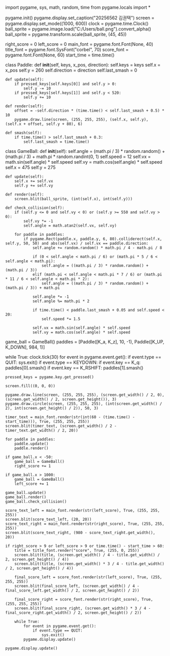 import pygame, sys, math, random, time
from pygame.locals import *

pygame.init()
pygame.display.set_caption("20256562 김권택")
screen = pygame.display.set_mode((1000, 600))
clock = pygame.time.Clock()
ball_sprite = pygame.image.load("C:/Users/ball.png").convert_alpha()
ball_sprite = pygame.transform.scale(ball_sprite, (45, 45))

right_score = 0
left_score = 0
main_font = pygame.font.Font(None, 40)
title_font = pygame.font.SysFont("corbel", 70)
score_font = pygame.font.Font(None, 60)
start_time = time.time()

class Paddle:
    def __init__(self, keys, x_pos, direction):
        self.keys = keys
        self.x = x_pos
        self.y = 260
        self.direction = direction
        self.last_smash = 0

    def update(self):
        if pressed_keys[self.keys[0]] and self.y > 0:
            self.y -= 10
        if pressed_keys[self.keys[1]] and self.y < 520:
            self.y += 10

    def render(self):
        offset = -self.direction * (time.time() < self.last_smash + 0.5) * 10
        pygame.draw.line(screen, (255, 255, 255), (self.x, self.y), (self.x + offset, self.y + 80), 6)

    def smash(self):
        if time.time() > self.last_smash + 0.3:
            self.last_smash = time.time()

class GameBall:
    def __init__(self):
        self.angle = (math.pi / 3) * random.random() + (math.pi / 3) + math.pi * random.randint(0, 1)
        self.speed = 12
        self.vx = math.sin(self.angle) * self.speed
        self.vy = math.cos(self.angle) * self.speed
        self.x = 475
        self.y = 275

    def update(self):
        self.x += self.vx
        self.y += self.vy

    def render(self):
        screen.blit(ball_sprite, (int(self.x), int(self.y)))

    def check_collision(self):
        if (self.y <= 0 and self.vy < 0) or (self.y >= 550 and self.vy > 0):
            self.vy *= -1
            self.angle = math.atan2(self.vx, self.vy)

        for paddle in paddles:
            if pygame.Rect(paddle.x, paddle.y, 6, 80).colliderect(self.x, self.y, 50, 50) and abs(self.vx) / self.vx == paddle.direction:
                self.angle += random.random() * math.pi / 4 - math.pi / 8

                if (0 < self.angle < math.pi / 6) or (math.pi * 5 / 6 < self.angle < math.pi):
                    self.angle = ((math.pi / 3) * random.random() + (math.pi / 3))
                elif (math.pi < self.angle < math.pi * 7 / 6) or (math.pi * 11 / 6 < self.angle < math.pi * 2):
                    self.angle = ((math.pi / 3) * random.random() + (math.pi / 3)) + math.pi

                self.angle *= -1
                self.angle %= math.pi * 2

                if time.time() < paddle.last_smash + 0.05 and self.speed < 20:
                    self.speed *= 1.5

                self.vx = math.sin(self.angle) * self.speed
                self.vy = math.cos(self.angle) * self.speed

game_ball = GameBall()
paddles = [Paddle([K_a, K_z], 10, -1), Paddle([K_UP, K_DOWN], 984, 1)]

while True:
    clock.tick(30)
    for event in pygame.event.get():
        if event.type == QUIT:
            sys.exit()
        if event.type == KEYDOWN:
            if event.key == K_q:
                paddles[0].smash()
            if event.key == K_RSHIFT:
                paddles[1].smash()

    pressed_keys = pygame.key.get_pressed()

    screen.fill((0, 0, 0))

    pygame.draw.line(screen, (255, 255, 255), (screen.get_width() / 2, 0), (screen.get_width() / 2, screen.get_height()), 3)
    pygame.draw.circle(screen, (255, 255, 255), (int(screen.get_width() / 2), int(screen.get_height() / 2)), 50, 3)

    timer_text = main_font.render(str(int(60 - (time.time() - start_time))), True, (255, 255, 255))
    screen.blit(timer_text, (screen.get_width() / 2 - timer_text.get_width() / 2, 20))

    for paddle in paddles:
        paddle.update()
        paddle.render()

    if game_ball.x < -50:
        game_ball = GameBall()
        right_score += 1

    if game_ball.x > 1000:
        game_ball = GameBall()
        left_score += 1

    game_ball.update()
    game_ball.render()
    game_ball.check_collision()

    score_text_left = main_font.render(str(left_score), True, (255, 255, 255))
    screen.blit(score_text_left, (20, 20))
    score_text_right = main_font.render(str(right_score), True, (255, 255, 255))
    screen.blit(score_text_right, (980 - score_text_right.get_width(), 20))

    if right_score > 9 or left_score > 9 or time.time() - start_time > 60:
        title = title_font.render("score", True, (255, 0, 255))
        screen.blit(title, (screen.get_width() / 4 - title.get_width() / 2, screen.get_height() / 4))
        screen.blit(title, (screen.get_width() * 3 / 4 - title.get_width() / 2, screen.get_height() / 4))

        final_score_left = score_font.render(str(left_score), True, (255, 255, 255))
        screen.blit(final_score_left, (screen.get_width() / 4 - final_score_left.get_width() / 2, screen.get_height() / 2))

        final_score_right = score_font.render(str(right_score), True, (255, 255, 255))
        screen.blit(final_score_right, (screen.get_width() * 3 / 4 - final_score_right.get_width() / 2, screen.get_height() / 2))

        while True:
            for event in pygame.event.get():
                if event.type == QUIT:
                    sys.exit()
            pygame.display.update()

    pygame.display.update()
